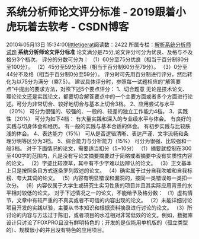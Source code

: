 # 系统分析师论文评分标准 - 2019跟着小虎玩着去软考 - CSDN博客
2010年05月13日 15:34:00[littletigerat](https://me.csdn.net/littletigerat)阅读数：2422
所属专栏：[解析系统分析师试题](https://blog.csdn.net/column/details/system-analyst-2012.html)
**系统分析师论文评分标准**
论文满分是75分,论文评分可分为优良、及格与不及格分3个档次。
评分的分数可分为：
（1）60分至75分优良（相当于百分制80分至100分）。
（2）45分至59分及格（相当于百分制60分至79分）。
（3）0分至44分不及格（相当于百分制0分至59分）。
评分时可先用百分制进行评分，然后转化为以75分为满分（乘7.5）。
建议具体评分时，参照每一试题相应的“解答要点”中提出的要求方法，对照下述5个要点评分：
1、切合题意
无论是技术论文、理论论文还是实践论文，都要切合解答要点中的一个主要方面或者多个方面进行论述。可分为非常切合、较好地切合与基本上切合3档。
2、应用尝试与水平（20%）
可分为很强的、较强的、一般的、较差的独立工作能力4档。
3、实践性（20%）
可分为如下4档：
有大量实践和深入的专业级水平与体会。
有良好的实践与切身体会和经历。
有一般的实践与基本合适的体会。
有初步实践与比较肤浅的体会。
4、表达能力（15%）
可从是否逻辑清晰、表达严谨、文字流畅和条理分明等区分为3档。
5、综合能力与分析能力（15%）
可分为很强、比较强和一般3档。
对于下面情况的论文，需要适当扣分（5~10分）
（1）摘要就控制在300至400字的范围内，凡是没有写论文摘要摘要过于简略或者摘要中没有实质性内容的论文。
（2）字迹比较潦草，其中有不少字难以边辨认的论文。
（3）正文基本上只是按照条目方式逐条罗列叙述的论文。
（4）确实属于过分自我吹嘘和自我标榜、夸大其词的论文。
（5）内容有明显错误和漏洞的，按同一类错误每一类扣一次分。
（6）内容仅属于大学生或研究生实习性质的项目并且其实际应用背景的水平相对较低的论文。
对于下述情况之一的论文，不能给予及格分数：
（1）虚构情节，文章中有较严重的不真实或者不可信的内容出现的论文。
（2）未能详细讨论项目开发的实践以验，主要从书本知识和根据资料摘录进行讨论的论文。
（3）所讨论的内容与方法过于陈旧，或者项目的水准相对非常低效的论文。例如，数据库设计只讨论了FOXPRO且没有鲜明特色的；开发的是仅能用单机版的（孤立类型的）、规模很小的并且没有特色的应用项目。
